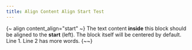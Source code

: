 ```yaml
---
title: Align Content Align Start Test
---
```

{~ align content_align="start" ~}
The text content **inside** this block should be aligned to the **start** (left).
The block itself will be centered by default.
Line 1.
Line 2 has more words.
{~~}